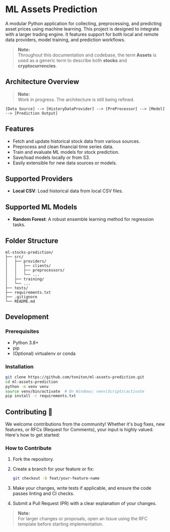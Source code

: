 # ML Assets Prediction

A modular Python application for collecting, preprocessing, and predicting asset prices using machine learning. This project is designed to integrate with a larger trading engine. It features support for both local and remote data providers, model training, and prediction workflows.

> **Note:**  
> Throughout this documentation and codebase, the term **Assets** is used as a generic term to describe both **stocks** and **cryptocurrencies**.

## Architecture Overview

> **Note:**  
> Work in progress. The architecture is still being refined.

```
[Data Source] --> [HistoryDataProvider] --> [PreProcessor] --> [Model] --> [Prediction Output]
```

## Features

- Fetch and update historical stock data from various sources.
- Preprocess and clean financial time series data.
- Train and evaluate ML models for stock prediction.
- Save/load models locally or from S3.
- Easily extensible for new data sources or models.

## Supported Providers

- **Local CSV**: Load historical data from local CSV files.

## Supported ML Models

- **Random Forest**: A robust ensemble learning method for regression tasks.

## Folder Structure

```
ml-stocks-prediction/
├── src/
│   ├── providers/
│   │   ├── clients/
│   │   ├── preprocessors/
│   │   └── ...
│   ├── training/
│   └── ...
├── tests/
├── requirements.txt
├── .gitignore
└── README.md
```

## Development

### Prerequisites

- Python 3.8+
- pip
- (Optional) virtualenv or conda

### Installation

```bash
git clone https://github.com/toniton/ml-assets-prediction.git
cd ml-assets-prediction
python -m venv venv
source venv/bin/activate  # On Windows: venv\Scripts\activate
pip install -r requirements.txt
```

## Contributing 🤝 
We welcome contributions from the community! Whether it's bug fixes, new features, or RFCs (Request for Comments), your input is highly valued. Here's how to get started:

### How to Contribute

1. Fork the repository.
2. Create a branch for your feature or fix:
    ```bash
    git checkout -b feat/your-feature-name
    ```
3. Make your changes, write tests if applicable, and ensure the code passes linting and CI checks.

4. Submit a Pull Request (PR) with a clear explanation of your changes.

> **Note:**  
> For larger changes or proposals, open an Issue using the RFC template before starting implementation.
